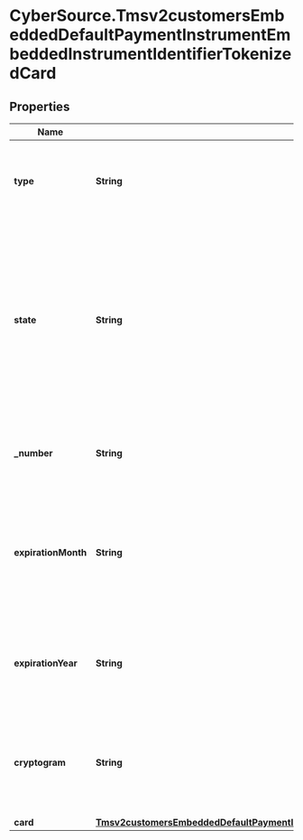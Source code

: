 # CyberSource.Tmsv2customersEmbeddedDefaultPaymentInstrumentEmbeddedInstrumentIdentifierTokenizedCard

## Properties
Name | Type | Description | Notes
------------ | ------------- | ------------- | -------------
**type** | **String** | The network token card association brand Valid values: - visa - mastercard  | [optional] 
**state** | **String** | Issuers state for the network token Valid values: - ACTIVE - SUSPENDED : This state can change to ACTIVE or DELETED. - DELETED : This is a final state for the network token.  | [optional] 
**_number** | **String** | The token requestors customer’s payment network token  | [optional] 
**expirationMonth** | **String** | Two-digit month in which the network token expires.  Format: &#x60;MM&#x60;.  Valid values: &#x60;01&#x60; through &#x60;12&#x60;.  | [optional] 
**expirationYear** | **String** | Four-digit year in which the network token expires.  Format: &#x60;YYYY&#x60;.  | [optional] 
**cryptogram** | **String** | Generated value used in conjunction with the network token for making a payment.  | [optional] 
**card** | [**Tmsv2customersEmbeddedDefaultPaymentInstrumentEmbeddedInstrumentIdentifierTokenizedCardCard**](Tmsv2customersEmbeddedDefaultPaymentInstrumentEmbeddedInstrumentIdentifierTokenizedCardCard.md) |  | [optional] 


